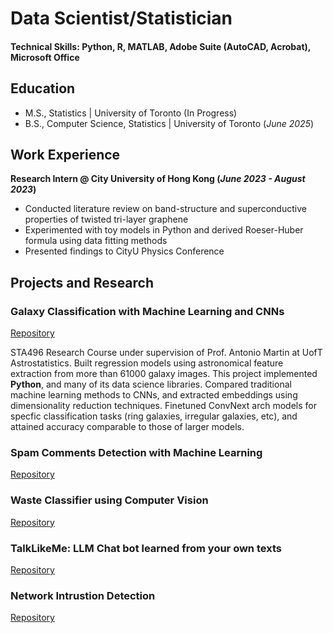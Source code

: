 # Data Scientist/Statistician

#### Technical Skills: Python, R, MATLAB, Adobe Suite (AutoCAD, Acrobat), Microsoft Office

## Education
- M.S., Statistics | University of Toronto (In Progress)
- B.S., Computer Science, Statistics | University of Toronto (_June 2025_)

## Work Experience
**Research Intern @ City University of Hong Kong (_June 2023 - August 2023_)**
- Conducted literature review on band-structure and superconductive properties of twisted tri-layer graphene
- Experimented with toy models in Python and derived Roeser-Huber formula using data fitting methods
- Presented findings to CityU Physics Conference

## Projects and Research
### Galaxy Classification with Machine Learning and CNNs
[Repository](https://github.com/WilliamKwanProgramming/galaxy-classification-project)

STA496 Research Course under supervision of Prof. Antonio Martin at UofT Astrostatistics. Built regression models using astronomical feature extraction from more than 61000 galaxy images. This project implemented **Python**, and many of its data science libraries. Compared traditional machine learning methods to CNNs, and extracted embeddings using dimensionality reduction techniques. Finetuned ConvNext arch models for specfic classification tasks (ring galaxies, irregular galaxies, etc), and attained accuracy comparable to those of larger models. 

### Spam Comments Detection with Machine Learning
[Repository](https://github.com/WilliamKwanProgramming/sta314_finalproject)


### Waste Classifier using Computer Vision
[Repository](https://github.com/WilliamKwanProgramming/computer-vision-waste-classification)


### TalkLikeMe: LLM Chat bot learned from your own texts
[Repository](https://github.com/WilliamKwanProgramming/ai-messaging-bot)

### Network Intrustion Detection
[Repository](https://github.com/WilliamKwanProgramming/network-intrustion-detection)

